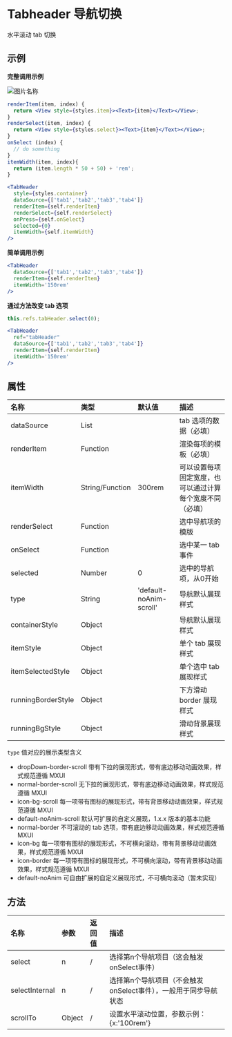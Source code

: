 # Tabheader 导航切换 

水平滚动 tab 切换

## 示例

**完整调用示例**

<img src="https://img.alicdn.com/tps/TB1F3jjKVXXXXX1XpXXXXXXXXXX-392-61.gif" alt="图片名称" align=center />

```jsx
renderItem(item, index) {
  return <View style={styles.item}><Text>{item}</Text></View>;
}
renderSelect(item, index) {
  return <View style={styles.select}><Text>{item}</Text></View>;
}
onSelect (index) {
  // do something
}
itemWidth(item, index){
  return (item.length * 50 + 50) + 'rem';
}

<TabHeader 
  style={styles.container} 
  dataSource={['tab1','tab2','tab3','tab4']} 
  renderItem={self.renderItem} 
  renderSelect={self.renderSelect} 
  onPress={self.onSelect}
  selected={0}
  itemWidth={self.itemWidth}
/>
```

**简单调用示例**

```jsx
<TabHeader 
  dataSource={['tab1','tab2','tab3','tab4']} 
  renderItem={self.renderItem} 
  itemWidth='150rem'
/>
```

**通过方法改变 tab 选项**

```jsx
this.refs.tabHeader.select(0);

<TabHeader 
  ref="tabHeader"
  dataSource={['tab1','tab2','tab3','tab4']} 
  renderItem={self.renderItem} 
  itemWidth='150rem'
/>
```

## 属性

|名称|类型|默认值|描述|
|:---------------|:--------|:----|:----------|
|dataSource|List||tab 选项的数据（必填）|
|renderItem|Function||渲染每项的模板（必填）|
|itemWidth|String/Function|300rem|可以设置每项固定宽度，也可以通过计算每个宽度不同（必填）|
|renderSelect|Function||选中导航项的模版|
|onSelect|Function||选中某一 tab 事件|
|selected|Number|0|选中的导航项，从0开始|
|type|String|'default-noAnim-scroll'|导航默认展现样式|
|containerStyle|Object||导航默认展现样式|
|itemStyle|Object||单个 tab 展现样式|
|itemSelectedStyle|Object||单个选中 tab 展现样式|
|runningBorderStyle|Object||下方滑动 border 展现样式|
|runningBgStyle|Object||滑动背景展现样式|


`type` 值对应的展示类型含义
  * dropDown-border-scroll 带有下拉的展现形式，带有底边移动动画效果，样式规范遵循 MXUI
  * normal-border-scroll 无下拉的展现形式，带有底边移动动画效果，样式规范遵循 MXUI
  * icon-bg-scroll 每一项带有图标的展现形式，带有背景移动动画效果，样式规范遵循 MXUI
  * default-noAnim-scroll 默认可扩展的自定义展现，1.x.x 版本的基本功能
  * normal-border 不可滚动的 tab 选项，带有底边移动动画效果，样式规范遵循 MXUI 
  * icon-bg 每一项带有图标的展现形式，不可横向滚动，带有背景移动动画效果，样式规范遵循 MXUI
  * icon-border 每一项带有图标的展现形式，不可横向滚动，带有背景移动动画效果，样式规范遵循 MXUI
  * default-noAnim 可自由扩展的自定义展现形式，不可横向滚动（暂未实现）

## 方法

|名称|参数|返回值|描述|
|:---------------|:--------|:----|:----------|
|select|n|/|选择第n个导航项目（这会触发onSelect事件）|
|selectInternal|n|/|选择第n个导航项目（不会触发onSelect事件），一般用于同步导航状态|
|scrollTo|Object|/|设置水平滚动位置，参数示例：{x:'100rem'} |

